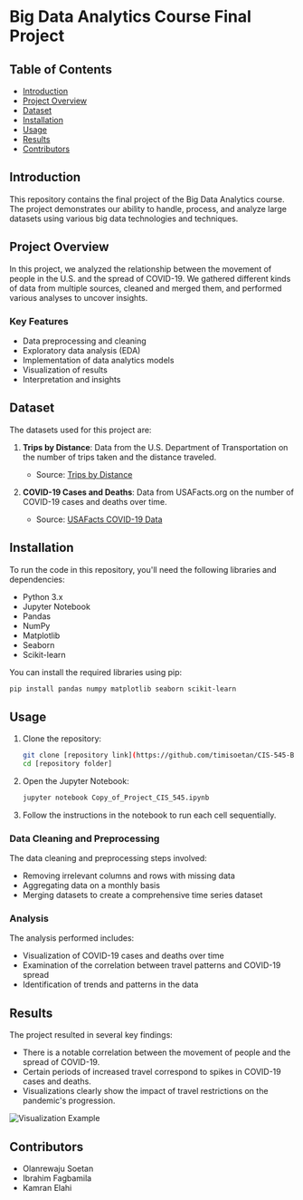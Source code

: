 
# Big Data Analytics Course Final Project

## Table of Contents
- [Introduction](#introduction)
- [Project Overview](#project-overview)
- [Dataset](#dataset)
- [Installation](#installation)
- [Usage](#usage)
- [Results](#results)
- [Contributors](#contributors)

## Introduction
This repository contains the final project of the Big Data Analytics course. The project demonstrates our ability to handle, process, and analyze large datasets using various big data technologies and techniques.

## Project Overview
In this project, we analyzed the relationship between the movement of people in the U.S. and the spread of COVID-19. We gathered different kinds of data from multiple sources, cleaned and merged them, and performed various analyses to uncover insights.

### Key Features
- Data preprocessing and cleaning
- Exploratory data analysis (EDA)
- Implementation of data analytics models
- Visualization of results
- Interpretation and insights

## Dataset
The datasets used for this project are:
1. **Trips by Distance**: Data from the U.S. Department of Transportation on the number of trips taken and the distance traveled.
   - Source: [Trips by Distance](https://data.bts.gov/Research-and-Statistics/Trips-by-Distance/w96p-f2qv/data)
   
2. **COVID-19 Cases and Deaths**: Data from USAFacts.org on the number of COVID-19 cases and deaths over time.
   - Source: [USAFacts COVID-19 Data](https://usafacts.org/visualizations/coronavirus-covid-19-spread-map/)

## Installation
To run the code in this repository, you'll need the following libraries and dependencies:

- Python 3.x
- Jupyter Notebook
- Pandas
- NumPy
- Matplotlib
- Seaborn
- Scikit-learn

You can install the required libraries using pip:
```bash
pip install pandas numpy matplotlib seaborn scikit-learn
```

## Usage
1. Clone the repository:
   ```bash
   git clone [repository link](https://github.com/timisoetan/CIS-545-Big-Data-Analytics-Final-Project)
   cd [repository folder]
   ```

2. Open the Jupyter Notebook:
   ```bash
   jupyter notebook Copy_of_Project_CIS_545.ipynb
   ```

3. Follow the instructions in the notebook to run each cell sequentially.

### Data Cleaning and Preprocessing
The data cleaning and preprocessing steps involved:
- Removing irrelevant columns and rows with missing data
- Aggregating data on a monthly basis
- Merging datasets to create a comprehensive time series dataset

### Analysis
The analysis performed includes:
- Visualization of COVID-19 cases and deaths over time
- Examination of the correlation between travel patterns and COVID-19 spread
- Identification of trends and patterns in the data

## Results
The project resulted in several key findings:
- There is a notable correlation between the movement of people and the spread of COVID-19.
- Certain periods of increased travel correspond to spikes in COVID-19 cases and deaths.
- Visualizations clearly show the impact of travel restrictions on the pandemic's progression.

![Visualization Example](path/to/visualization.png)

## Contributors
- Olanrewaju Soetan
- Ibrahim Fagbamila
- Kamran Elahi
